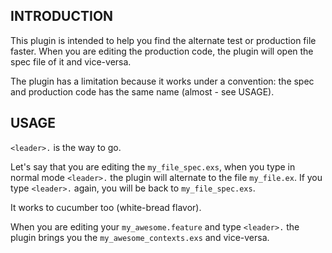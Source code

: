 ## INTRODUCTION

This plugin is intended to help you find the alternate test or production file faster.
When you are editing the production code, the plugin will open the spec file of it and vice-versa.

The plugin has a limitation because it works under a convention: the spec and production code has the 
same name (almost - see USAGE).

## USAGE

`<leader>.` is the way to go.

Let's say that you are editing the `my_file_spec.exs`, when you type in normal mode `<leader>.` the plugin 
will alternate to the file `my_file.ex`. If you type `<leader>.` again, you will be back to `my_file_spec.exs`.

It works to cucumber too (white-bread flavor).

When you are editing your `my_awesome.feature` and type `<leader>.` the plugin brings you the `my_awesome_contexts.exs`
and vice-versa.

